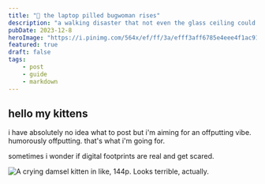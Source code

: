 ```yaml
---
title: "🎀 the laptop pilled bugwoman rises"
description: "a walking disaster that not even the glass ceiling could stop"
pubDate: 2023-12-8
heroImage: "https://i.pinimg.com/564x/ef/ff/3a/efff3aff6785e4eee4f1ac91b2501b78.jpg"
featured: true
draft: false
tags:
    - post
    - guide
    - markdown
---
```


## hello my kittens

i have absolutely no idea what to post but i'm aiming for an offputting vibe.
humorously offputting. that's what i'm going for. 

sometimes i wonder if digital footprints are real and get scared.


<Image
    src="https://i.pinimg.com/564x/30/a4/ca/30a4ca798d4c0d7f8d656bcfe6db613f.jpg"
    alt="A crying damsel kitten in like, 144p. Looks terrible, actually."
    width={600}
    height={380}
/>
